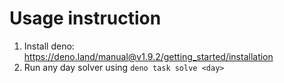 # Usage instruction

1. Install deno: https://deno.land/manual@v1.9.2/getting_started/installation
2. Run any day solver using `deno task solve <day>`
